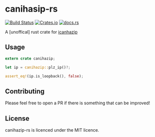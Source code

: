# canihasip-rs

[![Build Status](https://travis-ci.com/hugglesfox/canihasip-rs.svg?branch=master)](https://travis-ci.com/hugglesfox/canihasip-rs) [![Crates.io](https://img.shields.io/crates/v/canihazip)](https://crates.io/crates/canihazip) [![docs.rs](https://docs.rs/canihazip/badge.svg)](https://docs.rs/canihazip)

A [unoffical] rust crate for [icanhazip](https://canihazip.com)

## Usage

```rust
extern crate canihazip;

let ip = canihazip::plz_ip()?;

assert_eq!(ip.is_loopback(), false);
```

## Contributing

Please feel free to open a PR if there is something that can be improved!

## License

canihazip-rs is licenced under the MIT licence.
